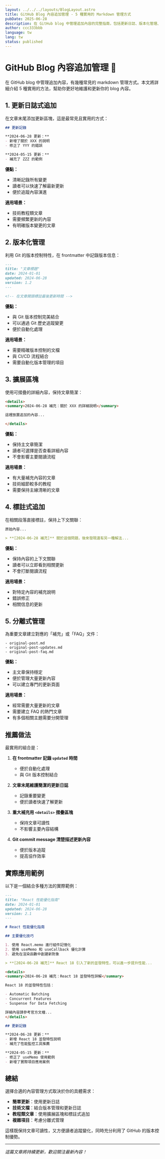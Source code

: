 ```yaml
---
layout: ../../../layouts/BlogLayout.astro
title: GitHub Blog 內容追加管理 - 5 種實用的 Markdown 管理方式
pubDate: 2025-06-28
description: 在 GitHub blog 中管理追加內容的完整指南，包括更新日誌、版本化管理、擴展區塊等 5 種實用方法。
author: ccc333bbb
language: tw
lang: tw
status: published
---
```


# GitHub Blog 內容追加管理 📝

在 GitHub blog 中管理追加內容，有幾種常見的 markdown 管理方式。本文將詳細介紹 5 種實用的方法，幫助你更好地維護和更新你的 blog 內容。

## 1. 更新日誌式追加

在文章末尾添加更新區塊，這是最常見且實用的方式：

```markdown
## 更新記錄

**2024-06-28 更新：**
- 新增了關於 XXX 的說明
- 修正了 YYY 的錯誤

**2024-05-15 更新：**
- 補充了 ZZZ 的範例
```

**優點：**
- 清晰記錄所有變更
- 讀者可以快速了解最新更新
- 便於追蹤內容演進

**適用場景：**
- 技術教程類文章
- 需要頻繁更新的內容
- 有明確版本變更的文章

## 2. 版本化管理

利用 Git 的版本控制特性，在 frontmatter 中記錄版本信息：

```markdown
---
title: "文章標題"
date: 2024-01-01
updated: 2024-06-28
version: 1.2
---

<!-- 在文章開頭標註最後更新時間 -->
```

**優點：**
- 與 Git 版本控制完美結合
- 可以通過 Git 歷史追蹤變更
- 便於自動化處理

**適用場景：**
- 需要精確版本控制的文檔
- 與 CI/CD 流程結合
- 需要自動化版本管理的項目

## 3. 擴展區塊

使用可摺疊的詳細內容，保持文章簡潔：

```markdown
<details>
<summary>2024-06-28 補充：關於 XXX 的詳細說明</summary>

這裡放置追加的內容...

</details>
```

**優點：**
- 保持主文章簡潔
- 讀者可選擇是否查看詳細內容
- 不會影響主要閱讀流程

**適用場景：**
- 有大量補充內容的文章
- 技術細節較多的教程
- 需要保持主線清晰的文章

## 4. 標註式追加

在相關段落直接標註，保持上下文關聯：

```markdown
原始內容...

> **[2024-06-28 補充]** 關於這個問題，後來發現還有另一種解法...
```

**優點：**
- 保持內容的上下文關聯
- 讀者可以立即看到相關更新
- 不會打斷閱讀流程

**適用場景：**
- 對特定內容的補充說明
- 錯誤修正
- 相關信息的更新

## 5. 分離式管理

為重要文章建立對應的「補充」或「FAQ」文件：

```
- original-post.md
- original-post-updates.md
- original-post-faq.md
```

**優點：**
- 主文章保持穩定
- 便於管理大量更新內容
- 可以建立專門的更新頁面

**適用場景：**
- 經常需要大量更新的文章
- 需要建立 FAQ 的熱門文章
- 有多個相關主題需要分開管理

## 推薦做法

最實用的組合是：

1. **在 frontmatter 記錄 `updated` 時間**
   - 便於自動化處理
   - 與 Git 版本控制結合

2. **文章末尾維護簡潔的更新日誌**
   - 記錄重要變更
   - 便於讀者快速了解更新

3. **重大補充用 `<details>` 摺疊區塊**
   - 保持文章可讀性
   - 不影響主要內容結構

4. **Git commit message 清楚描述更新內容**
   - 便於版本追蹤
   - 提高協作效率

## 實際應用範例

以下是一個結合多種方法的實際範例：

```markdown
---
title: "React 性能優化指南"
date: 2024-01-01
updated: 2024-06-28
version: 2.1
---

# React 性能優化指南

## 主要優化技巧

1. 使用 React.memo 進行組件記憶化
2. 使用 useMemo 和 useCallback 優化計算
3. 避免在渲染函數中創建新對象

> **[2024-06-28 補充]** React 18 引入了新的並發特性，可以進一步提升性能...

<details>
<summary>2024-06-28 補充：React 18 並發特性詳解</summary>

React 18 的並發特性包括：

- Automatic Batching
- Concurrent Features
- Suspense for Data Fetching

詳細內容請參考官方文檔...
</details>

## 更新記錄

**2024-06-28 更新：**
- 新增 React 18 並發特性說明
- 補充了性能監控工具推薦

**2024-05-15 更新：**
- 修正了 useMemo 使用範例
- 新增了實際項目應用案例
```

## 總結

選擇合適的內容管理方式取決於你的具體需求：

- **簡單更新**：使用更新日誌
- **技術文檔**：結合版本管理和更新日誌
- **教程類文章**：使用擴展區塊和標註式追加
- **複雜項目**：考慮分離式管理

這樣既保持文章可讀性，又方便讀者追蹤變化，同時充分利用了 GitHub 的版本控制優勢。

---

*這篇文章將持續更新，歡迎關注最新內容！* 